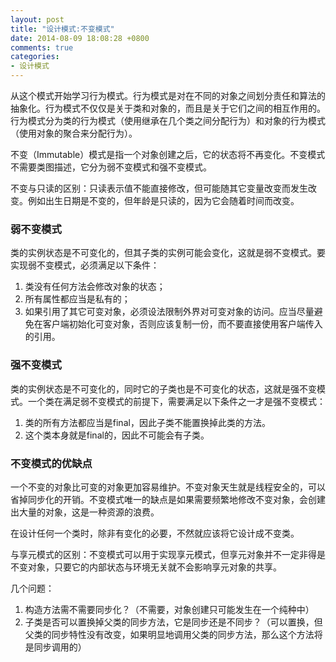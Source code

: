 ```yaml
---
layout: post
title: "设计模式:不变模式"
date: 2014-08-09 18:08:28 +0800
comments: true
categories: 
- 设计模式
---
```


从这个模式开始学习行为模式。行为模式是对在不同的对象之间划分责任和算法的抽象化。行为模式不仅仅是关于类和对象的，而且是关于它们之间的相互作用的。行为模式分为类的行为模式（使用继承在几个类之间分配行为）和对象的行为模式（使用对象的聚合来分配行为）。

不变（Immutable）模式是指一个对象创建之后，它的状态将不再变化。不变模式不需要类图描述，它分为弱不变模式和强不变模式。

不变与只读的区别：只读表示值不能直接修改，但可能随其它变量改变而发生改变。例如出生日期是不变的，但年龄是只读的，因为它会随着时间而改变。

<!--more-->
### 弱不变模式
类的实例状态是不可变化的，但其子类的实例可能会变化，这就是弱不变模式。要实现弱不变模式，必须满足以下条件：

1. 类没有任何方法会修改对象的状态；
2. 所有属性都应当是私有的；
3. 如果引用了其它可变对象，必须设法限制外界对可变对象的访问。应当尽量避免在客户端初始化可变对象，否则应该复制一份，而不要直接使用客户端传入的引用。

### 强不变模式
类的实例状态是不可变化的，同时它的子类也是不可变化的状态，这就是强不变模式。一个类在满足弱不变模式的前提下，需要满足以下条件之一才是强不变模式：

1. 类的所有方法都应当是final，因此子类不能置换掉此类的方法。
2. 这个类本身就是final的，因此不可能会有子类。

### 不变模式的优缺点
一个不变的对象比可变的对象更加容易维护。不变对象天生就是线程安全的，可以省掉同步化的开销。不变模式唯一的缺点是如果需要频繁地修改不变对象，会创建出大量的对象，这是一种资源的浪费。

在设计任何一个类时，除非有变化的必要，不然就应该将它设计成不变类。

与享元模式的区别：不变模式可以用于实现享元模式，但享元对象并不一定非得是不变对象，只要它的内部状态与环境无关就不会影响享元对象的共享。

几个问题：

1. 构造方法需不需要同步化？（不需要，对象创建只可能发生在一个纯种中）
2. 子类是否可以置换掉父类的同步方法，它是同步还是不同步？（可以置换，但父类的同步特性没有改变，如果明显地调用父类的同步方法，那么这个方法将是同步调用的）

